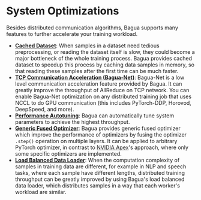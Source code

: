 # System Optimizations

Besides distributed communication algorithms, Bagua supports many features to
further accelerate your training workload.

- [**Cached Dataset**](cached-dataset.md): When samples in a dataset need tedious preprocessing, or reading the dataset itself is slow, they could become a major bottleneck of the whole training process. Bagua provides cached dataset to speedup this process by caching data samples in memory, so that reading these samples after the first time can be much faster.
- [**TCP Communication Acceleration (Bagua-Net)**](./bagua-net.md): Bagua-Net is a low level communication acceleration feature provided by Bagua. It can greatly improve the throughput of AllReduce on TCP network. You can enable Bagua-Net optimization on any distributed training job that uses NCCL to do GPU communication (this includes PyTorch-DDP, Horovod, DeepSpeed, and more).
- [**Performance Autotuning**](../performance-autotuning/index.md): Bagua can automatically tune system parameters to achieve the highest throughput.
- [**Generic Fused Optimizer**](generic-fused-optimizer.md): Bagua provides generic fused optimizer which improve the performance of optimizers by fusing the optimizer `.step()` operation on multiple layers. It can be applied to arbitrary PyTorch optimizer, in contrast to [NVIDIA Apex](https://nvidia.github.io/apex/optimizers.html)'s approach, where only some specific optimizers are implemented.
- [**Load Balanced Data Loader**](load-balanced-data-loader.md): When the computation complexity of samples in training data are different, for example in NLP and speech tasks, where each sample have different lengths, distributed training throughput can be greatly improved by using Bagua's load balanced data loader, which distributes samples in a way that each worker's workload are similar.


